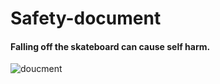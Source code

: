 # Safety-document


 #### Falling off the skateboard can cause self harm.
![doucment](fallingoff.jpeg)
